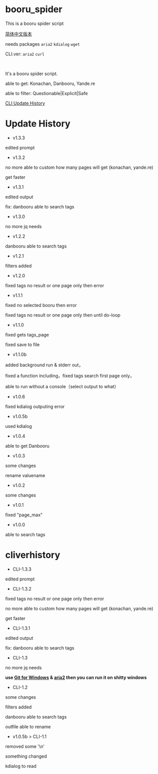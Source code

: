 # booru_spider
This is a booru spider script

[简体中文版本](https://github.com/poly000/booru_spider/tree/zh_CN.ver)

needs packages `aria2` `kdialog` `wget`

CLI.ver: `aria2` `curl`

<br>

It's a booru spider script.

able to get: Konachan, Danbooru, Yande.re

able to filter: Questionable|Explicit|Safe

[CLI Update History](#cliverhistory)

# Update History

* v1.3.3

 edited prompt

* v1.3.2

 no more able to custom how many pages will get (konachan, yande.re)

 get faster

* v1.3.1

 edited output

 fix: danbooru able to search tags

* v1.3.0

 no more jq needs

* v1.2.2

 danbooru able to search tags

* v1.2.1

 filters added

* v1.2.0

 fixed tags no result or one page only then error

* v1.1.1

 fixed no selected booru then error

 fixed tags no result or one page only then until do-loop

* v1.1.0

 fixed gets tags_page

 fixed save to file

* v1.1.0b

 added background run & stderr out，

 fixed a function including，fixed tags search first page only，

 able to run without a console（select output to what）

* v1.0.6

 fixed kdialog outputing error

* v1.0.5b

 used kdialog

* v1.0.4

 able to get Danbooru

* v1.0.3

 some changes

 rename valuename

* v1.0.2

 some changes

* v1.0.1

 fixed "page_max"

* v1.0.0

 able to search tags

# cliverhistory

* CLI-1.3.3

 edited prompt

* CLI-1.3.2

 fixed tags no result or one page only then error

 no more able to custom how many pages will get (konachan, yande.re)

 get faster

* CLI-1.3.1

 edited output

 fix: danbooru able to search tags

* CLI-1.3

 no more jq needs

 <b>use [Git for Windows](https://git-scm.com/download/win) & [aria2](https://github.com/aria2/aria2/releases) then you can run it on shitty windows</b>

* CLI-1.2

 some changes

 filters added

 danbooru able to search tags

 outfile able to rename

* v1.0.5b > CLI-1.1

 removed some '\n'

 something changed

 kdialog to read
